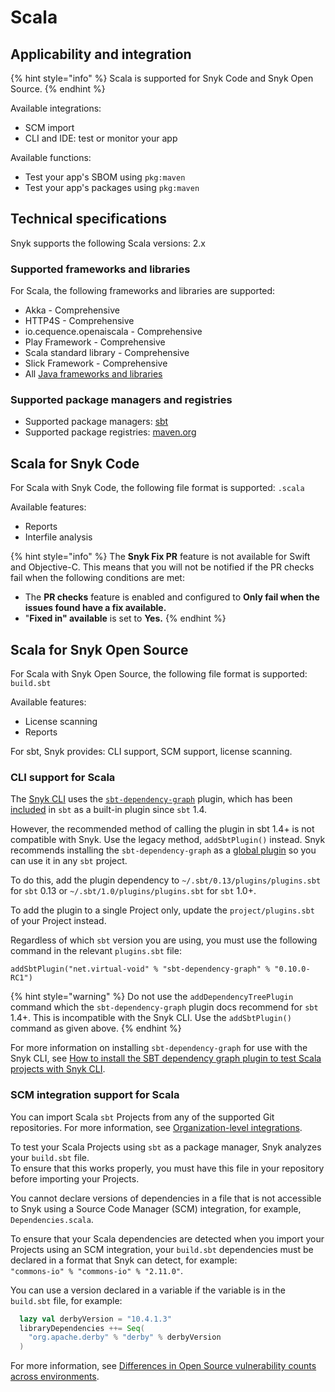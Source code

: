 # Scala

## Applicability and integration

{% hint style="info" %}
Scala is supported for Snyk Code and Snyk Open Source.
{% endhint %}

Available integrations:

* SCM import
* CLI and IDE: test or monitor your app

Available functions:

* Test your app's SBOM using `pkg:maven`
* Test your app's packages using `pkg:maven`

## Technical specifications

Snyk supports the following Scala versions: 2.x

### Supported frameworks and libraries

For Scala, the following frameworks and libraries are supported:

* Akka - Comprehensive&#x20;
* HTTP4S - Comprehensive&#x20;
* io.cequence.openaiscala - Comprehensive&#x20;
* Play Framework - Comprehensive&#x20;
* Scala standard library - Comprehensive
* Slick Framework - Comprehensive
* All [Java frameworks and libraries](java-and-kotlin/#frameworks-and-libraries)

### Supported package managers and registries

* Supported package managers: [sbt](https://www.scala-sbt.org/)
* Supported package registries: [maven.org](https://maven.org/)

## Scala for Snyk Code

For Scala with Snyk Code, the following file format is supported: `.scala`

Available features:

* Reports
* Interfile analysis

{% hint style="info" %}
The **Snyk Fix PR** feature is not available for Swift and Objective-C. This means that you will not be notified if the PR checks fail when the following conditions are met:

* The **PR checks** feature is enabled and configured to **Only fail when the issues found have a fix available.**
* "**Fixed in" available** is set to **Yes.**
{% endhint %}

## Scala for Snyk Open Source

For Scala with Snyk Open Source, the following file format is supported: `build.sbt`

Available features:

* License scanning&#x20;
* Reports

For sbt, Snyk provides:  CLI support, SCM support, license scanning.

### CLI support for Scala

The [Snyk CLI](../../developer-tools/snyk-cli/) uses the [`sbt-dependency-graph`](https://github.com/sbt/sbt-dependency-graph) plugin, which has been [included](https://www.scala-sbt.org/1.x/docs/Combined+Pages.html#sbt-dependency-graph+is+in-sourced) in `sbt` as a built-in plugin since `sbt` 1.4.

However, the recommended method of calling the plugin in sbt 1.4+ is not compatible with Snyk. Use the legacy method, `addSbtPlugin()` instead. Snyk recommends installing the `sbt-dependency-graph` as a [global plugin](https://www.scala-sbt.org/1.x/docs/Using-Plugins.html#Global+plugins) so you can use it in any `sbt` project.

To do this, add the plugin dependency to `~/.sbt/0.13/plugins/plugins.sbt` for `sbt` 0.13 or `~/.sbt/1.0/plugins/plugins.sbt` for `sbt` 1.0+.

To add the plugin to a single Project only, update the `project/plugins.sbt` of your Project instead.

Regardless of which `sbt` version you are using, you must use the following command in the relevant `plugins.sbt` file:

`addSbtPlugin("net.virtual-void" % "sbt-dependency-graph" % "0.10.0-RC1")`

{% hint style="warning" %}
Do not use the `addDependencyTreePlugin` command which the `sbt-dependency-graph` plugin docs recommend for `sbt` 1.4+. This is incompatible with the Snyk CLI. Use the `addSbtPlugin()` command as given above.
{% endhint %}

For more information on installing `sbt-dependency-graph` for use with the Snyk CLI, see [How to install the SBT dependency graph plugin to test Scala projects with Snyk CLI](https://support.snyk.io/s/article/How-to-install-the-SBT-dependency-graph-plugin-to-test-Scala-projects-with-Snyk-CLI).

### SCM integration support for Scala

You can import Scala `sbt` Projects from any of the supported Git repositories. For more information, see [Organization-level integrations](../../developer-tools/scm-integrations/organization-level-integrations/).

To test your Scala Projects using `sbt` as a package manager, Snyk analyzes your `build.sbt` file.\
To ensure that this works properly, you must have this file in your repository before importing your Projects.

You cannot declare versions of dependencies in a file that is not accessible to Snyk using a Source Code Manager (SCM) integration, for example, `Dependencies.scala`.

To ensure that your Scala dependencies are detected when you import your Projects using an SCM integration, your `build.sbt` dependencies must be declared in a format that Snyk can detect, for example:\
`"commons-io" % "commons-io" % "2.11.0"`.

You can use a version declared in a variable if the variable is in the `build.sbt` file, for example:

```scala
  lazy val derbyVersion = "10.4.1.3"
  libraryDependencies ++= Seq(
    "org.apache.derby" % "derby" % derbyVersion
  ) 
```

For more information, see [Differences in Open Source vulnerability counts across environments](../../scan-with-snyk/snyk-open-source/manage-vulnerabilities/differences-in-open-source-vulnerability-counts-across-environments.md).
